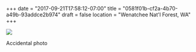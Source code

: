 +++
date = "2017-09-21T17:58:12-07:00"
title = "0581f01b-cf2a-4b70-a49b-93addce2b974"
draft = false
location = "Wenatchee Nat'l Forest, WA"
+++

![](https://d17enza3bfujl8.cloudfront.net/DSCF8446.jpg)

Accidental photo
